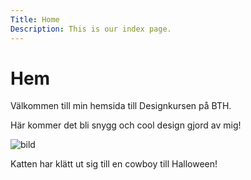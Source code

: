 ```yaml
---
Title: Home 
Description: This is our index page.
---
```


Hem <i class="fas fa-home"></i>
==========================

Välkommen till min hemsida till Designkursen på BTH.

Här kommer det bli snygg och cool design gjord av mig!

![bild](%assets_url%/img/cowboy.jpg)

Katten har klätt ut sig till en cowboy till Halloween!